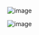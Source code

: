![image](https://github.com/user-attachments/assets/49171c01-57e4-42f3-86b7-7b6239e97013)

![image](https://github.com/user-attachments/assets/69abdb27-4a11-4c25-a25c-6662716ce6ae)


